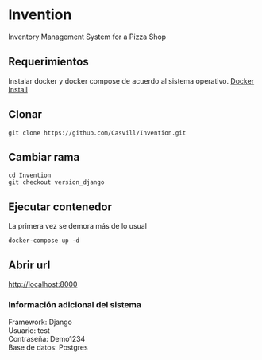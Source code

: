 # Invention
Inventory Management System for a Pizza Shop

## Requerimientos

Instalar docker y docker compose de acuerdo al sistema operativo.
[Docker Install](https://docs.docker.com/install/)

## Clonar
```
git clone https://github.com/Casvill/Invention.git
```
## Cambiar rama
```
cd Invention
git checkout version_django
```

## Ejecutar contenedor

La primera vez se demora más de lo usual

```docker-compose up -d```

## Abrir url

[http://localhost:8000](http://localhost:8000)


### Información adicional del sistema


Framework: Django
<br/> Usuario: test
<br/> Contraseña: Demo1234
<br/> Base de datos: Postgres
